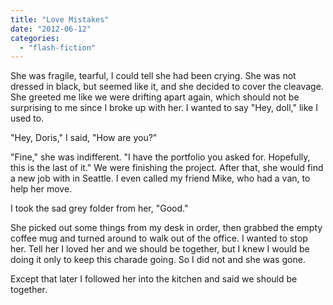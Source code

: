 ```yaml
---
title: "Love Mistakes"
date: "2012-06-12"
categories: 
  - "flash-fiction"
---
```


She was fragile, tearful, I could tell she had been crying. She was not dressed in black, but seemed like it, and she decided to cover the cleavage. She greeted me like we were drifting apart again, which should not be surprising to me since I broke up with her. I wanted to say "Hey, doll," like I used to.

"Hey, Doris," I said, "How are you?"

"Fine," she was indifferent. "I have the portfolio you asked for. Hopefully, this is the last of it." We were finishing the project. After that, she would find a new job with in Seattle. I even called my friend Mike, who had a van, to help her move.

I took the sad grey folder from her, "Good."

She picked out some things from my desk in order, then grabbed the empty coffee mug and turned around to walk out of the office. I wanted to stop her. Tell her I loved her and we should be together, but I knew I would be doing it only to keep this charade going. So I did not and she was gone.

Except that later I followed her into the kitchen and said we should be together.
